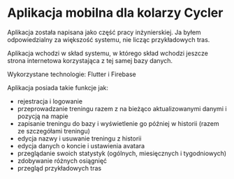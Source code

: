 # Aplikacja mobilna dla kolarzy Cycler

Aplikacja została napisana jako część pracy inżynierskiej. Ja byłem odpowiedzialny za większość systemu, nie licząc przykładowych tras.

Aplikacja wchodzi w skład systemu, w którego skład wchodzi jeszcze strona internetowa korzystająca z tej samej bazy danych.

Wykorzystane technologie: Flutter i Firebase

Aplikacja posiada takie funkcje jak:

- rejestracja i logowanie
- przeprowadzanie treningu razem z na bieżąco aktualizowanymi danymi i pozycją na mapie
- zapisanie treningu do bazy i wyświetlenie go później w historii (razem ze szczegółami treningu)
- edycja nazwy i usuwanie treningu z historii
- edycja danych o koncie i ustawienia avatara
- przeglądanie swoich statystyk (ogólnych, miesięcznych i tygodniowych)
- zdobywanie różnych osiągnięć
- przegląd przykładowych tras


